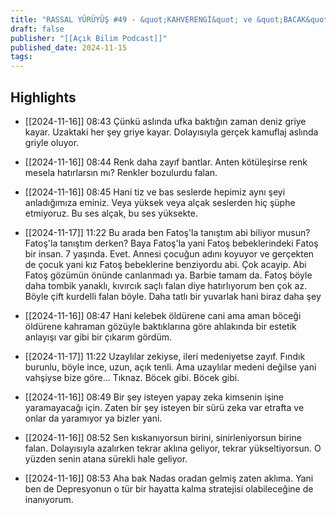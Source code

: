 ```yaml
---
title: "RASSAL YÜRÜYÜŞ #49 - &quot;KAHVERENGİ&quot; ve &quot;BACAK&quot;"
draft: false
publisher: "[[Açık Bilim Podcast]]"
published_date: 2024-11-15
tags:
---
```



## Highlights
* [[2024-11-16]] 08:43  Çünkü aslında ufka baktığın zaman deniz griye kayar. Uzaktaki her şey griye kayar. Dolayısıyla gerçek kamuflaj aslında griyle oluyor.

* [[2024-11-16]] 08:44  Renk daha zayıf bantlar. Anten kötüleşirse renk mesela hatırlarsın mı? Renkler bozulurdu falan.

* [[2024-11-16]] 08:45  Hani tiz ve bas seslerde hepimiz aynı şeyi anladığımıza eminiz. Veya yüksek veya alçak seslerden hiç şüphe etmiyoruz. Bu ses alçak, bu ses yüksekte.

* [[2024-11-17]] 11:22  Bu arada ben Fatoş'la tanıştım abi biliyor musun? Fatoş'la tanıştım derken? Baya Fatoş'la yani Fatoş bebeklerindeki Fatoş bir insan. 7 yaşında. Evet. Annesi çocuğun adını koyuyor ve gerçekten de çocuk yani kız Fatoş bebeklerine benziyordu abi. Çok acayip. Abi Fatoş gözümün önünde canlanmadı ya. Barbie tamam da. Fatoş böyle daha tombik yanaklı, kıvırcık saçlı falan diye hatırlıyorum ben çok az. Böyle çift kurdelli falan böyle. Daha tatlı bir yuvarlak hani biraz daha şey

* [[2024-11-16]] 08:47  Hani kelebek öldürene cani ama aman böceği öldürene kahraman gözüyle baktıklarına göre ahlakında bir estetik anlayışı var gibi bir çıkarım gördüm.

* [[2024-11-17]] 11:22  Uzaylılar zekiyse, ileri medeniyetse zayıf. Fındık burunlu, böyle ince, uzun, açık tenli. Ama uzaylılar medeni değilse yani vahşiyse bize göre... Tıknaz. Böcek gibi. Böcek gibi.

* [[2024-11-16]] 08:49  Bir şey isteyen yapay zeka kimsenin işine yaramayacağı için. Zaten bir şey isteyen bir sürü zeka var etrafta ve onlar da yaramıyor ya bizler yani.

* [[2024-11-16]] 08:52  Sen kıskanıyorsun birini, sinirleniyorsun birine falan. Dolayısıyla azalırken tekrar aklına geliyor, tekrar yükseltiyorsun. O yüzden senin atana sürekli hale geliyor.

* [[2024-11-16]] 08:53  Aha bak Nadas oradan gelmiş zaten aklıma. Yani ben de Depresyonun o tür bir hayatta kalma stratejisi olabileceğine de inanıyorum.

